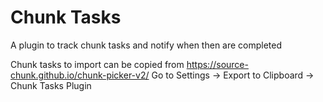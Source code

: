 # Chunk Tasks
A plugin to track chunk tasks and notify when then are completed

Chunk tasks to import can be copied from https://source-chunk.github.io/chunk-picker-v2/
Go to Settings -> Export to Clipboard -> Chunk Tasks Plugin
